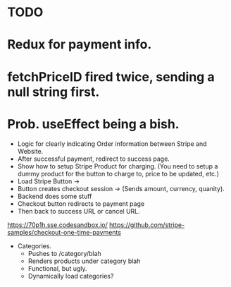 # TODO
# Redux for payment info.
# fetchPriceID fired twice, sending a null string first.
# Prob. useEffect being a bish.
* Logic for clearly indicating Order information
  between Stripe and Website.
* After successful payment, redirect to success page.
* Show how to setup Stripe Product for charging.
 (You need to setup a dummy product for the button to charge to, price to be updated, etc.)
* Load Stripe Button -> 
* Button creates checkout session ->
  (Sends amount, currency, quanity).
*  Backend does some stuff 
* Checkout button redirects to payment page
* Then back to success URL or cancel URL.

https://70p1h.sse.codesandbox.io/
https://github.com/stripe-samples/checkout-one-time-payments

* Categories.
  * Pushes to /category/blah
  * Renders products under category blah
  * Functional, but ugly.  
  * Dynamically load categories?
